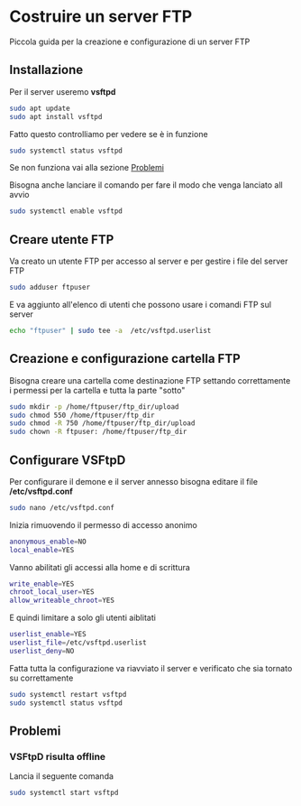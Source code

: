 # Costruire un server FTP

Piccola guida per la creazione e configurazione di un server FTP

## Installazione

Per il server useremo __vsftpd__

``` bash
sudo apt update
sudo apt install vsftpd
```

Fatto questo controlliamo per vedere se è in funzione

``` bash
sudo systemctl status vsftpd
```

Se non funziona vai alla sezione [Problemi](#problemi)

Bisogna anche lanciare il comando per fare il modo che venga lanciato all avvio

``` bash
sudo systemctl enable vsftpd
```

## Creare utente FTP

Va creato un utente FTP per accesso al server e per gestire i file del server FTP

``` bash
sudo adduser ftpuser
```

E va aggiunto all'elenco di utenti che possono usare i comandi FTP sul server

``` bash
echo "ftpuser" | sudo tee -a  /etc/vsftpd.userlist
```

## Creazione e configurazione cartella FTP

Bisogna creare una cartella come destinazione FTP settando correttamente i permessi per la cartella e tutta la parte "sotto"

``` bash
sudo mkdir -p /home/ftpuser/ftp_dir/upload
sudo chmod 550 /home/ftpuser/ftp_dir
sudo chmod -R 750 /home/ftpuser/ftp_dir/upload
sudo chown -R ftpuser: /home/ftpuser/ftp_dir
```

## Configurare VSFtpD

Per configurare il demone e il server annesso bisogna editare il file __/etc/vsftpd.conf__

``` bash
sudo nano /etc/vsftpd.conf
```

Inizia rimuovendo il permesso di accesso anonimo

``` bash
anonymous_enable=NO
local_enable=YES
```

Vanno abilitati gli accessi alla home e di scrittura

``` bash
write_enable=YES
chroot_local_user=YES
allow_writeable_chroot=YES
```

E quindi limitare a solo gli utenti aiblitati

``` bash
userlist_enable=YES
userlist_file=/etc/vsftpd.userlist
userlist_deny=NO
```

Fatta tutta la configurazione va riavviato il server e verificato che sia tornato su correttamente

``` bash
sudo systemctl restart vsftpd
sudo systemctl status vsftpd
```

## Problemi

### VSFtpD risulta offline

Lancia il seguente comanda

``` bash
sudo systemctl start vsftpd
```
